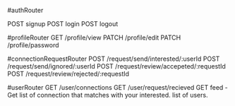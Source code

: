 #authRouter

POST signup
POST login
POST logout

#profileRouter
GET /profile/view
PATCH /profile/edit
PATCH /profile/password

#connectionRequestRouter
POST /request/send/interested/:userId
POST /request/send/ignored/:userId
POST /request/review/accepeted/:requestId
POST /request/review/rejected/:requestId

#userRouter
GET /user/connections
GET /user/request/recieved
GET feed - Get list of connection that matches with your interested. list of users.